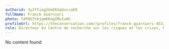 ```yaml
---
authorid: 3y2ftiagIUwEKUqGuccaE0
fullName: Franck Guarnieri
photo: 54POU7tbjqmKKogIMuIo0G
profileUrl: https://theconversation.com//profiles/franck-guarnieri-451213
role: Directeur du Centre de recherche sur les risques et les crises, Mines ParisTech
---
```

No content found